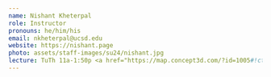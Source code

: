 ```yaml
---
name: Nishant Kheterpal
role: Instructor
pronouns: he/him/his
email: nkheterpal@ucsd.edu
website: https://nishant.page
photo: assets/staff-images/su24/nishant.jpg
lecture: TuTh 11a-1:50p <a href="https://map.concept3d.com/?id=1005#!ct/18312,63891,65653?m/576556?s/MOS_Main">Mosaic 0204</a>, W 11a-12:50p <a href="https://map.concept3d.com/?id=1005#!ct/18312,63891,65653?s/CENTR_Main">Center 105</a>
---
```

